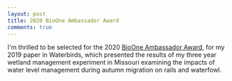 ```yaml
---
layout: post
title: 2020 BioOne Ambassador Award
comments: true
---
```


I'm thrilled to be selected for the 2020 [BioOne Ambassador Award](http://www.bioonepublishing.org/BioOneAmbassadorAward/2020/AMVF.html), for my 2019 paper in Waterbirds, which presented the results of my three year wetland management experiment in Missouri examining the impacts of water level management during autumn migration on rails and waterfowl. 
